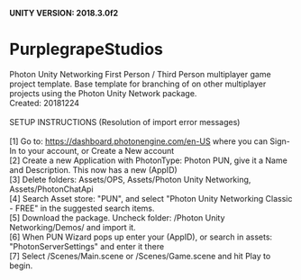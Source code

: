 <b>UNITY VERSION: 2018.3.0f2</b><br>
# PurplegrapeStudios
Photon Unity Networking First Person / Third Person multiplayer game project template. Base template for branching of on other multiplayer projects using the Photon Unity Network package.
<br>
Created: 20181224
<br><br>
SETUP INSTRUCTIONS (Resolution of import error messages)<br>
<br>[1] Go to: https://dashboard.photonengine.com/en-US where you can Sign-In to your account, or Create a New account
<br>[2] Create a new Application with PhotonType: Photon PUN, give it a Name and Description. This now has a new (AppID)
<br>[3] Delete folders: Assets/OPS, Assets/Photon Unity Networking, Assets/PhotonChatApi
<br>[4] Search Asset store: "PUN", and select "Photon Unity Networking Classic - FREE" in the suggested search items.
<br>[5] Download the package. Uncheck folder: /Photon Unity Networking/Demos/ and import it.
<br>[6] When PUN Wizard pops up enter your (AppID), or search in assets: "PhotonServerSettings" and enter it there
<br>[7] Select /Scenes/Main.scene or /Scenes/Game.scene and hit Play to begin.
